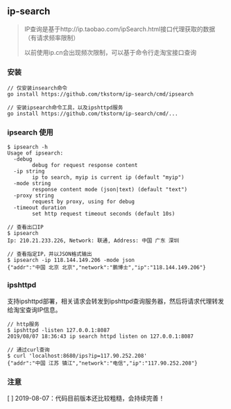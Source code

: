 ## ip-search
> IP查询是基于http://ip.taobao.com/ipSearch.html接口代理获取的数据（有请求频率限制）
> 
> 以前使用ip.cn会出现频次限制，可以基于命令行走淘宝接口查询

### 安装
```
// 仅安装insearch命令
go install https://github.com/tkstorm/ip-search/cmd/ipsearch

// 安装ipsearch命令工具，以及ipshttpd服务
go install https://github.com/tkstorm/ip-search/cmd/...
```

### ipsearch 使用
```
$ ipsearch -h
Usage of ipsearch:
  -debug
    	debug for request response content
  -ip string
    	ip to search, myip is current ip (default "myip")
  -mode string
    	response content mode (json|text) (default "text")
  -proxy string
    	request by proxy, using for debug
  -timeout duration
    	set http request timeout seconds (default 10s)

// 查看出口IP
$ ipsearch
Ip: 210.21.233.226, Network: 联通, Address: 中国 广东 深圳

// 查看指定IP，并以JSON格式输出
$ ipsearch -ip 118.144.149.206 -mode json
{"addr":"中国 北京 北京","network":"鹏博士","ip":"118.144.149.206"}
```

### ipshttpd

支持ipshttpd部署，相关请求会转发到ipshttpd查询服务器，然后将请求代理转发给淘宝查询IP信息。

```
// http服务
$ ipshttpd -listen 127.0.0.1:8087
2019/08/07 18:36:43 ip search httpd listen on 127.0.0.1:8087

// 通过curl查询
$ curl 'localhost:8680/ips?ip=117.90.252.208'
{"addr":"中国 江苏 镇江","network":"电信","ip":"117.90.252.208"}
```

### 注意
[ ] 2019-08-07：代码目前版本还比较粗糙，会持续完善！

